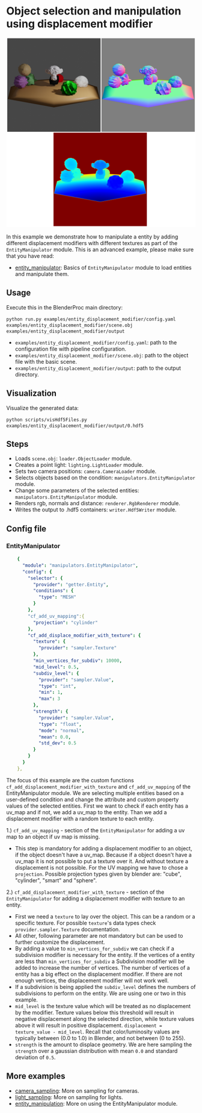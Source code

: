 # Object selection and manipulation using displacement modifier

![](rendering.png)

In this example we demonstrate how to manipulate a entity by adding different displacement modifiers with different textures as part of the `EntityManipulator` module.
This is an advanced example, please make sure that you have read:

* [entity_manipulator](../shapenet): Basics of `EntityManipulator` module to load entities and manipulate them. 
## Usage

Execute this in the BlenderProc main directory:

```
python run.py examples/entity_displacement_modifier/config.yaml examples/entity_displacement_modifier/scene.obj examples/entity_displacement_modifier/output
```

* `examples/entity_displacement_modifier/config.yaml`: path to the configuration file with pipeline configuration.
* `examples/entity_displacement_modifier/scene.obj`: path to the object file with the basic scene.
* `examples/entity_displacement_modifier/output`: path to the output directory.

## Visualization

Visualize the generated data:

```
python scripts/visHdf5Files.py examples/entity_displacement_modifier/output/0.hdf5
```

## Steps

* Loads `scene.obj`: `loader.ObjectLoader` module.
* Creates a point light: `lighting.LightLoader` module.
* Sets two camera positions: `camera.CameraLoader` module.
* Selects objects based on the condition: `manipulators.EntityManipulator` module.
* Change some parameters of the selected entities: `manipulators.EntityManipulator` module. 
* Renders rgb, normals and distance: `renderer.RgbRenderer` module.
* Writes the output to .hdf5 containers: `writer.Hdf5Writer` module.

## Config file

### EntityManipulator

```yaml
    {
      "module": "manipulators.EntityManipulator",
      "config": {
        "selector": {
          "provider": "getter.Entity",
          "conditions": {
            "type": "MESH"
          }
        },
        "cf_add_uv_mapping":{
          "projection": "cylinder"
        },
        "cf_add_displace_modifier_with_texture": {
          "texture": {
            "provider": "sampler.Texture"
          },
          "min_vertices_for_subdiv": 10000,
          "mid_level": 0.5,
          "subdiv_level": {
            "provider": "sampler.Value",
            "type": "int",
            "min": 1,
            "max": 3
          },
          "strength": {
            "provider": "sampler.Value",
            "type": "float",
            "mode": "normal",
            "mean": 0.0,
            "std_dev": 0.5
          }
        }
      }
    },
```

The focus of this example are the custom functions `cf_add_displacement_modifier_with_texture` and `cf_add_uv_mapping` of the EntityManipulator module.
We are selecting multiple entities based on a user-defined condition and change the attribute and custom property values of the selected entities.
First we want to check if each entity has a uv_map and if not, we add a uv_map to the entity. Than we add a displacement modifier with a random texture to each entity. 

1.) `cf_add_uv_mapping` - section of the `EntityManipulator` for adding a uv map to an object if uv map is missing.

* This step is mandatory for adding a displacement modifier to an object, if the object doesn't have a uv_map. Because if a object doesn't have a uv_map it is not possible to put a texture over it. And without texture a displacement is not possible. 
For the UV mapping we have to chose a `projection`. Possible projection types given by blender are: "cube", "cylinder", "smart" and "sphere".

2.) `cf_add_displacement_modifier_with_texture` - section of the `EntityManipulator` for adding a displacement modifier with texture to an entity.

* First we need a `texture` to lay over the object. This can be a random or a specific texture. For possible `texture`'s data types check `provider.sampler.Texture` documentation.
* All other, following parameter are not mandatory but can be used to further customize the displacement.
* By adding a value to `min_vertices_for_subdiv` we can check if a subdivision modifier is necessary for the entity. If the vertices of a entity are less than `min_vertices_for_subdiv` a Subdivision modifier will be added to increase the number of vertices. The number of vertices of a entity has a big effect on the displacement modifier. If there are not enough vertices, the displacement modifier will not work well.                                                                         
* If a subdivision is being applied the `subdiv_level` defines the numbers of subdivisions to perform on the entity. We are using one or two in this example.
* `mid_level` is the texture value which will be treated as no displacement by the modifier. Texture values below this threshold will result in negative displacement along the selected direction, while texture values above it will result in positive displacement. `displacement = texture_value - mid_level`. Recall that color/luminosity values are typically between (0.0 to 1.0) in Blender, and not between (0 to 255).
* `strength` is the amount to displace geometry. We are here sampling the `strength` over a gaussian distribution with mean `0.0` and standard deviation of `0.5`.

## More examples

* [camera_sampling](../camera_sampling): More on sampling for cameras.
* [light_sampling](../light_sampling): More on sampling for lights.
* [entity_manipulation](../entity_manipulation): More on using the EntityManipulator module.
